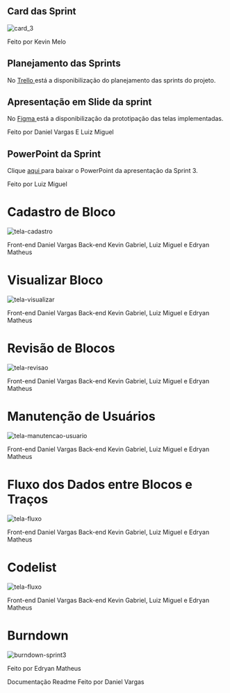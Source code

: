 ## Card das Sprint
  ![card_3](https://github.com/Salitop/HandbookPlane_4ADS-A/blob/Sprint-1/Doc/Cards/Card_3.png)

Feito por Kevin Melo

## Planejamento das Sprints
No <a href='https://trello.com/b/n0Ky9r1p/api-4sem'> Trello </a>
está a disponibilização do planejamento das sprints do projeto.

## Apresentação em Slide da sprint
No <a href='https://www.figma.com/file/KNN1fCOdvzGhXHruUsJOYl/HandBookPlane?node-id=0%3A1'> Figma </a>
está a disponibilização da prototipação das telas implementadas.

Feito por Daniel Vargas E Luiz Miguel

## PowerPoint da Sprint
Clique <a href='https://github.com/Salitop/HandbookPlane_4ADS-A/blob/Sprint-3/Doc/Apresentação/ApresentacaoSprint3-HBP.pptx'> aqui </a>
para baixar o PowerPoint da apresentação da Sprint 3.

Feito por Luiz Miguel

# Cadastro de Bloco

![tela-cadastro](https://github.com/Salitop/HandbookPlane_4ADS-A/blob/Sprint-3/Doc/gif/CadastrarBloco.gif)

Front-end Daniel Vargas Back-end Kevin Gabriel, Luiz Miguel e Edryan Matheus

# Visualizar Bloco

![tela-visualizar](https://github.com/Salitop/HandbookPlane_4ADS-A/blob/Sprint-3/Doc/gif/VisualizarBloco-PDF.gif)

Front-end Daniel Vargas Back-end Kevin Gabriel, Luiz Miguel e Edryan Matheus

# Revisão de Blocos

![tela-revisao](https://github.com/Salitop/HandbookPlane_4ADS-A/blob/Sprint-3/Doc/gif/blocoRevisao.gif)

Front-end Daniel Vargas Back-end Kevin Gabriel, Luiz Miguel e Edryan Matheus

# Manutenção de Usuários

![tela-manutencao-usuario](https://github.com/Salitop/HandbookPlane_4ADS-A/blob/Sprint-3/Doc/gif/del-usu.gif)

Front-end Daniel Vargas Back-end Kevin Gabriel, Luiz Miguel e Edryan Matheus

# Fluxo dos Dados entre Blocos e Traços

![tela-fluxo](https://github.com/Salitop/HandbookPlane_4ADS-A/blob/Sprint-3/Doc/gif/fluxosite.gif)

Front-end Daniel Vargas Back-end Kevin Gabriel, Luiz Miguel e Edryan Matheus

# Codelist

![tela-fluxo](https://github.com/Salitop/HandbookPlane_4ADS-A/blob/Sprint-3/Doc/gif/listarCodelist.gif)

Front-end Daniel Vargas Back-end Kevin Gabriel, Luiz Miguel e Edryan Matheus

# Burndown
![burndown-sprint3](https://github.com/Salitop/HandbookPlane_4ADS-A/blob/Sprint-3/Doc/Burndown/WhatsApp%20Image%202021-11-06%20at%2014.30.30.jpeg)

Feito por Edryan Matheus

Documentação Readme Feito por Daniel Vargas
